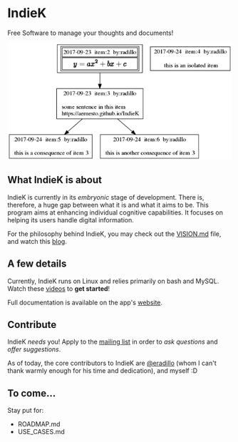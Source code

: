 # IndieK
Free Software to manage your thoughts and documents!

![Itemsgraph](/docs/images/my_first_topic.png)

## What IndieK is about
IndieK is currently in its _embryonic_ stage of development. There is, therefore, a huge gap between what it is and what it aims to be. This program aims at enhancing individual cognitive capabilities. It focuses on helping its users handle digital information.

For the philosophy behind IndieK, you may check out the [VISION.md](https://github.com/aernesto/IndieK/blob/master/VISION.md) file, and watch this [blog](https://adrianblogtech.wordpress.com/).

## A few details
Currently, IndieK runs on Linux and relies primarily on bash and MySQL. Watch these [videos](https://www.youtube.com/watch?v=XSA4KEFhVLk&list=PLJhmxsk-_V30bt1XSgXav3dLp0qyEegnD) to **get started**!

Full documentation is available on the app's [website](https://aernesto.github.io/IndieK/).

## Contribute
IndieK _needs_ you! Apply to the [mailing list](https://groups.google.com/forum/#!forum/indiek) in order to _ask questions_ and _offer suggestions_.

As of today, the core contributors to IndieK are [@eradillo](https://github.com/eradillo) (whom I can't thank warmly enough for his time and dedication), and myself :D

## To come...
Stay put for:
- ROADMAP.md
- USE_CASES.md
